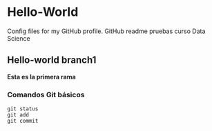 # Hello-World
Config files for my GitHub profile.
GitHub readme pruebas curso Data Science
## Hello-world branch1
**Esta es la primera rama**
### Comandos Git básicos
```
git status
git add
git commit
```
